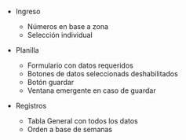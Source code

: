 - Ingreso
  - Números en base a zona
  - Selección individual

- Planilla
  - Formulario con datos requeridos
  - Botones de datos seleccionads deshabilitados
  - Botón guardar
  - Ventana emergente en caso de guardar
 
- Registros
  - Tabla General con todos los datos
  - Orden a base de semanas 
